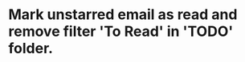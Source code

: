 Mark unstarred email as read and remove filter 'To Read' in 'TODO' folder.
==========================================================================
